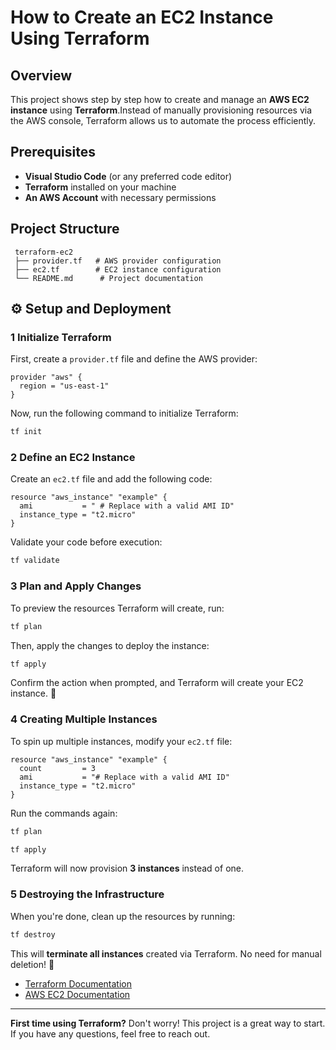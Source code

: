 # How to Create an EC2 Instance Using Terraform

##  Overview
This project shows step by step how to create and manage an **AWS EC2 instance** using **Terraform**.Instead of manually provisioning resources via the AWS console, Terraform allows us to automate the process efficiently.

##  Prerequisites
- **Visual Studio Code** (or any preferred code editor)
- **Terraform** installed on your machine
- **An AWS Account** with necessary permissions

##  Project Structure
```
 terraform-ec2
 ├── provider.tf   # AWS provider configuration
 ├── ec2.tf        # EC2 instance configuration
 └── README.md      # Project documentation
```

## ⚙ Setup and Deployment

### 1️ **Initialize Terraform**
First, create a `provider.tf` file and define the AWS provider:
```hcl
provider "aws" {
  region = "us-east-1"
}
```
Now, run the following command to initialize Terraform:
```sh
tf init
```

### 2️ **Define an EC2 Instance**
Create an `ec2.tf` file and add the following code:
```hcl
resource "aws_instance" "example" {
  ami           = " # Replace with a valid AMI ID"
  instance_type = "t2.micro"
}
```
Validate your code before execution:
```sh
tf validate
```

### 3️ **Plan and Apply Changes**
To preview the resources Terraform will create, run:
```sh
tf plan
```
Then, apply the changes to deploy the instance:
```sh
tf apply
```
Confirm the action when prompted, and Terraform will create your EC2 instance. 🎉

### 4️ **Creating Multiple Instances**
To spin up multiple instances, modify your `ec2.tf` file:
```hcl
resource "aws_instance" "example" {
  count         = 3
  ami           = "# Replace with a valid AMI ID"
  instance_type = "t2.micro"
}
```
Run the commands again:
```sh
tf plan
```
```sh
tf apply
```
Terraform will now provision **3 instances** instead of one.

### 5️ **Destroying the Infrastructure**
When you're done, clean up the resources by running:
```sh
tf destroy
```
This will **terminate all instances** created via Terraform. No need for manual deletion! 🧹


- [Terraform Documentation](https://developer.hashicorp.com/terraform/docs)
- [AWS EC2 Documentation](https://docs.aws.amazon.com/ec2/index.html)

---
**First time using Terraform?** Don't worry! This project is a great way to start. If you have any questions, feel free to reach out. 

